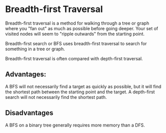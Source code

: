 Breadth-first Traversal
=======================

Breadth-first traversal is a method for walking through a tree or graph where you "fan out" as much as possible before going deeper. Your set of visited nodes will seem to "ripple outwards" from the starting point.

Breadth-first search or BFS uses breadth-first traversal to search for something in a tree or graph.

Breadth-first traversal is often compared with depth-first traversal.

## Advantages:

A BFS will not necessarily find a target as quickly as possible, but it will find the shortest path between the starting point and the target. A depth-first search will not necessarily find the shortest path.


## Disadvantages

A BFS on a binary tree generally requires more memory than a DFS.